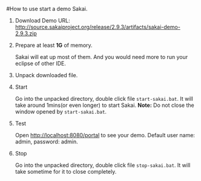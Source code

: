 #How to use start a demo Sakai.

1. Download Demo
	URL: <http://source.sakaiproject.org/release/2.9.3/artifacts/sakai-demo-2.9.3.zip>
	
2. Prepare at least **1G** of memory.

	Sakai will eat up most of them. And you would need more to run your eclipse of other IDE.
	
3. Unpack downloaded file.

4. Start

	Go into the unpacked directory, double click file `start-sakai.bat`. It will take around 1mins(or even longer) to start Sakai. **Note:** Do not
	close the window opened by `start-sakai.bat`.
	
5. Test

	Open <http://localhost:8080/portal> to see your demo. Default user name:
	admin, password: admin.
	
6. Stop

	Go into the unpacked directory, double click file `stop-sakai.bat`. It will take sometime for it to close completely.

